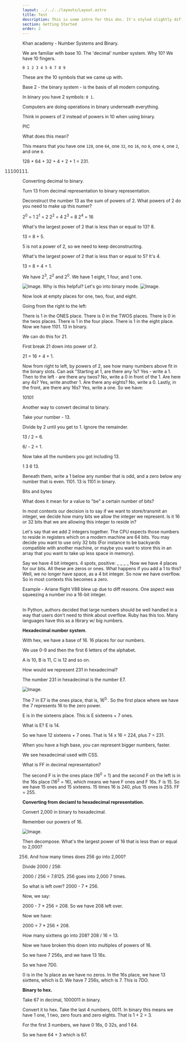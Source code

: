 ```yaml
---
layout: ../../../layouts/Layout.astro
title: Test
description: This is some intro for this doc. It's styled slightly different.
section: Getting Started
order: 2
---
```


Khan academy - Number Systems and Binary.

We are familiar with base 10. The 'decimal' number system. Why 10? We have 10 fingers.

`0 1 2 3 4 5 6 7 8 9`

These are the 10 symbols that we came up with.

Base 2 - the binary system - is the basis of all modern computing.

In binary you have 2 symbols: `0 1`.

Computers are doing operations in binary underneath everything.

Think in powers of 2 instead of powers in 10 when using binary.

PIC

What does this mean?

This means that you have one `128`, one `64`, one `32`, no `16`, no `8`, one `4`, one `2`, and one `0`.

128 + 64 + 32 + 4 + 2 + 1 = 231.

11100111.

Converting decimal to binary.

Turn 13 from decimal representation to binary representation.

Deconstruct the number 13 as the sum of powers of 2. What powers of 2 do you need to make up this numer?

2<sup>0</sup> = 1
2<sup>1</sup> = 2
2<sup>2</sup> = 4
2<sup>3</sup> = 8
2<sup>4</sup> = 16

What's the largest power of 2 that is less than or equal to 13? 8.

13 = 8 + 5.

5 is not a power of 2, so we need to keep deconstructing.

What's the largest power of 2 that is less than or equal to 5? It's 4.

13 = 8 + 4 + 1.

We have 2<sup>3</sup>, 2<sup>2</sup> and 2<sup>0</sup>. We have 1 eight, 1 four, and 1 one.

 <img src="/assets/binary-to-decimal.png" alt="Image.">
Why is this helpful? Let's go into binary mode.

 <img src="/assets/binary-to-decimal-two.png" alt="Image.">

Now look at empty places for one, two, four, and eight.

Going from the right to the left:

There is 1 in the ONES place. There is 0 in the TWOS places. There is 0 in the twos places. There is 1 in the four place. There is 1 in the eight place. Now we have 1101. 13 in binary.

We can do this for 21.

First break 21 down into power of 2.

21 = 16 + 4 + 1.

Now from right to left, by powers of 2, see how many numbers above fit in the binary slots. Can ask "Starting at 1, are there any 1s? Yes - write a 1. Then to the left - are there any twos? No, write a 0 in front of the 1. Are here any 4s? Yes, write another 1. Are there any eights? No, write a 0. Lastly, in the front, are there any 16s? Yes, write a one. So we have:

10101

Another way to convert decimal to binary.

Take your number - 13.

Divide by 2 until you get to 1. Ignore the remainder.

13 / 2 = 6.

6/ - 2 = 1.

Now take all the numbers you got including 13.

1 3 6 13.

Beneath them, write a 1 below any number that is odd, and a zero below any number that is even. 1101. 13 is 1101 in binary.

Bits and bytes

What does it mean for a value to "be" a certain number of bits?

In most contexts our decision is to say if we want to store/transmit an integer, we decide how many bits we allow the integer we represent. Is it 16 or 32 bits that we are allowing this integer to reside in?

Let's say that we add 2 integers together.
The CPU expects those numbers to reside in registers which on a modern machine are 64 bits. You may decide you want to use only 32 bits (For instance to be backyards compatible with another machine, or maybe you want to store this in an array that you want to take up less space in memory).

Say we have 4 bit integers.
4 spots, positive: \_ \_ \_ \_
Now we have 4 places for our bits. All these are zeros or ones. What happens if you add a 1 to this?
Well, we no longer have space, as a 4 bit integer. So now we have overflow. So in most contexts this becomes a zero.

Example - Ariane flight V88 blew up due to diff reasons. One aspect was squeezing a number ino a 16-bit integer.

<br>In Python, authors decided that large numbers should be well handled in a way that users don't need to think about overflow. Ruby has this too. Many languages have this as a library w/ big numbers.</br>

**Hexadecimal number system**.

With hex, we have a base of 16. 16 places for our numbers.

We use 0-9 and then the first 6 letters of the alphabet.

A is 10, B is 11, C is 12 and so on.

How would we represent 231 in hexadecimal?

The number 231 in hexadecimal is the number E7.

 <img src="/assets/hexadecimal-system.png" alt="Image.">

The 7 in E7 is the ones place, that is, 16<sup>0.</sup>. So the first place where we have the 7 represents 16 to the zero power.

E is in the sixteens place. This is E sixteens + 7 ones.

What is E? E is 14.

So we have 12 sixteens + 7 ones. That is 14 x 16 = 224, plus 7 = 231.

When you have a high base, you can represent bigger numbers, faster.

We see hexadecimal used with CSS.

What is FF in decimal representation?

The second F is in the ones place (16<sup>0</sup> = 1) and the second F on the left is in the 16s place (16<sup>2</sup> = 16), which means we have F ones and F 16s. F is 15. So we have 15 ones and 15 sixteens. 15 times 16 is 240, plus 15 ones is 255. FF = 255.

**Converting from deciaml to hexadecimal representation.**

Convert 2,000 in binary to hexadecimal.

Remember our powers of 16.

 <img src="/assets/hexadecimal-ex.png" alt="Image.">

Then decompose. What's the largest power of 16 that is less than or equal to 2,000?

256. And how many times does 256 go into 2,000?

Divide 2000 / 256:

2000 / 256 = 7.8125. 256 goes into 2,000 7 times.

So what is left over? 2000 - 7 \* 256.

Now, we say:

2000 - 7 \* 256 = 208. So we have 208 left over.

Now we have:

2000 = 7 \* 256 + 208.

How many sixttens go into 208? 208 / 16 = 13.

Now we have broken this down into multiples of powers of 16.

So we have 7 256s, and we have 13 16s.

So we have 7D0.

0 is in the 1s place as we have no zeros. In the 16s place, we have 13 sixttens, which is D. We have 7 256s, which is 7. This is 7DO.

**Binary to hex.**

Take 67 in decimal, 1000011 in binary.

Convert it to hex. Take the last 4 numbers, 0011. In binary this means we have 1 one, 1 two, zero fours and zero eights. That is 1 + 2 = 3.

For the first 3 numbers, we have 0 16s, 0 32s, and 1 64.

So we have 64 + 3 which is 67.
